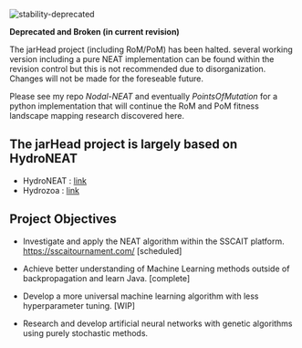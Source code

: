 ![stability-deprecated](https://img.shields.io/badge/stability-deprecated-red.svg)

**Deprecated and Broken (in current revision)**

The jarHead project (including RoM/PoM) has been halted. several working version including a pure NEAT implementation can be found within the revision control but this is not recommended due to disorganization. Changes will not be made for the foreseable future. 

Please see my repo *Nodal-NEAT* and eventually *PointsOfMutation* for a python implementation that will continue the RoM and PoM fitness landscape mapping research discovered here.

## The jarHead project is largely based on HydroNEAT ##
- HydroNEAT : [link](https://github.com/hydrozoa-yt/hydroneat)
- Hydrozoa  : [link](https://www.youtube.com/channel/UCQ3I9UG_zvcQOs6tTPyyz_A)

## Project Objectives ##
- Investigate and apply the NEAT algorithm within the SSCAIT platform.
https://sscaitournament.com/ [scheduled]

- Achieve better understanding of Machine Learning methods outside of backpropagation and learn Java. [complete] 

- Develop a more universal machine learning algorithm with less hyperparameter tuning. [WIP]

- Research and develop artificial neural networks with genetic algorithms using purely stochastic methods. 
